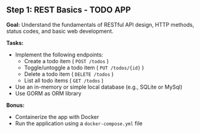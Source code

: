 ## Step 1: REST Basics - TODO APP

**Goal:**
Understand the fundamentals of RESTful API design, HTTP methods, status codes, and basic web development.

**Tasks:**

-   Implement the following endpoints:
    -   Create a todo item ( `POST /todos` ) 
    -   Toggle/untoggle a todo item ( `PUT /todos/{id}` )
    -   Delete a todo item ( `DELETE /todos` )
    -   List all todo items ( `GET /todos` ) 
-   Use an in-memory or simple local database (e.g., SQLite or MySql)
-   Use GORM as ORM library

**Bonus:**

-   Containerize the app with Docker    
-   Run the application using a `docker-compose.yml` file